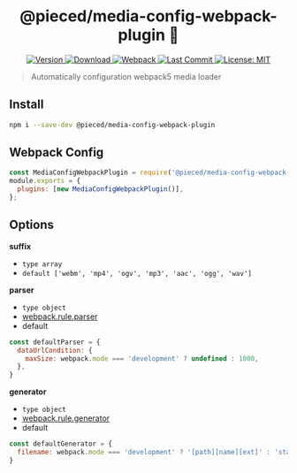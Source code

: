 <h1 align="center">@pieced/media-config-webpack-plugin 👋</h1>
<p align="center">
  <a href="https://www.npmjs.com/package/@pieced/media-config-webpack-plugin" target="_blank">
    <img alt="Version" src="https://img.shields.io/npm/v/@pieced/media-config-webpack-plugin.svg">
  </a>
  <a href="https://www.npmjs.com/package/@pieced/media-config-webpack-plugin" target="_blank">
    <img alt="Download" src="https://img.shields.io/npm/dm/@pieced/media-config-webpack-plugin.svg?color=blue" />
  </a>
  <a href="https://www.npmjs.com/package/@pieced/media-config-webpack-plugin" target="_blank">
  <img alt="Webpack" src="https://img.shields.io/badge/webpack->=5.0.0-blue">
  </a>
  <a href="https://www.npmjs.com/package/@pieced/media-config-webpack-plugin" target="_blank">
  <img alt="Last Commit" src="https://img.shields.io/github/last-commit/pieced-team/media-config-webpack-plugin">
  </a>
  <a href="https://www.npmjs.com/package/@pieced/media-config-webpack-plugin" target="_blank">
    <img alt="License: MIT" src="https://img.shields.io/npm/l/@pieced/media-config-webpack-plugin" />
  </a>
</p>

> Automatically configuration webpack5 media loader

## Install

```sh
npm i --save-dev @pieced/media-config-webpack-plugin
```

## Webpack Config

```js
const MediaConfigWebpackPlugin = require('@pieced/media-config-webpack-plugin');
module.exports = {
  plugins: [new MediaConfigWebpackPlugin()],
};
```

## Options

**suffix**

- `type array`
- `default ['webm', 'mp4', 'ogv', 'mp3', 'aac', 'ogg', 'wav']`


**parser**

- `type object`
- [webpack.rule.parser](https://webpack.js.org/configuration/module/#ruleparser)
- default

```js
const defaultParser = {
  dataUrlCondition: {
    maxSize: webpack.mode === 'development' ? undefined : 1000,
  },
}
```

**generator**

- `type object`
- [webpack.rule.generator](https://webpack.js.org/configuration/module/#rulegenerator)
- default

```js
const defaultGenerator = {
  filename: webpack.mode === 'development' ? '[path][name][ext]' : 'static/media/[contenthash:10][ext]',
}
```
